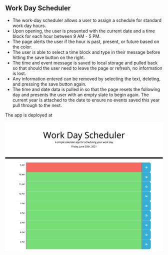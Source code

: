## Work Day Scheduler

* The work-day scheduler allows a user to assign a schedule for standard work day hours. 
* Upon opening, the user is presented with the current date and a time block for each hour between 9 AM - 5 PM.
* The page alerts the user if the hour is past, present, or future based on the color. 
* The user is able to select a time block and type in their message before hitting the save button on the right. 
* The time and event message is saved to local storage and pulled back so that should the user need to leave the page or refresh, no information is lost.
* Any information entered can be removed by selecting the text, deleting, and pressing the save button again. 
* The time and date data is pulled in so that the page resets the following day and presents the user with an empty slate to begin again. The current year is attached to the date to ensure no events saved this year pull through to the next.

The app is deployed at 

![page preview](https://github.com/lyndsielane/work-day-scheduler/blob/main/Assets/127.0.0.1_5500_index.html%20(1).png?raw=true)